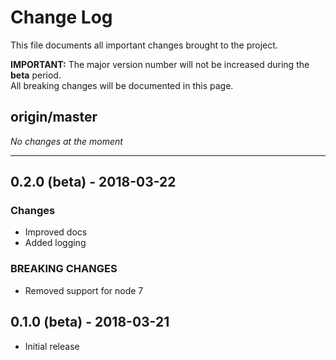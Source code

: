 # Change Log

This file documents all important changes brought to the project.

**IMPORTANT:** The major version number will not be increased during the **beta** period.  
All breaking changes will be documented in this page. 

## origin/master

*No changes at the moment*

---

## 0.2.0 (beta) - 2018-03-22

### Changes
  - Improved docs
  - Added logging
  
### BREAKING CHANGES
  - Removed support for node 7
  
## 0.1.0 (beta) - 2018-03-21
  - Initial release
